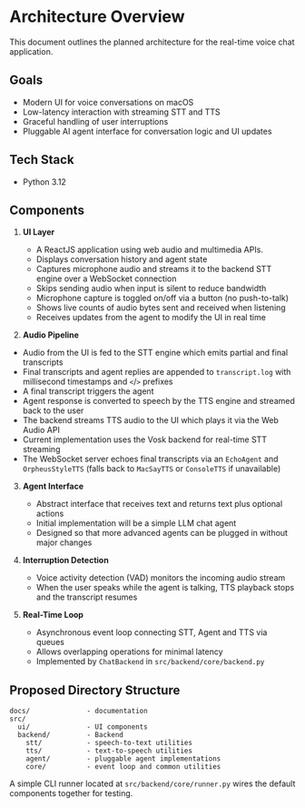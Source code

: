 # Architecture Overview

This document outlines the planned architecture for the real-time voice chat application.

## Goals

- Modern UI for voice conversations on macOS
- Low-latency interaction with streaming STT and TTS
- Graceful handling of user interruptions
- Pluggable AI agent interface for conversation logic and UI updates

## Tech Stack

- Python 3.12

## Components

1. **UI Layer**
   - A ReactJS application using web audio and multimedia APIs.
   - Displays conversation history and agent state
   - Captures microphone audio and streams it to the backend STT engine over a WebSocket connection
   - Skips sending audio when input is silent to reduce bandwidth
   - Microphone capture is toggled on/off via a button (no push-to-talk)
   - Shows live counts of audio bytes sent and received when listening
   - Receives updates from the agent to modify the UI in real time

2. **Audio Pipeline**
  - Audio from the UI is fed to the STT engine which emits partial and final transcripts
  - Final transcripts and agent replies are appended to `transcript.log`
    with millisecond timestamps and `<`/`>` prefixes
  - A final transcript triggers the agent
  - Agent response is converted to speech by the TTS engine and streamed back to the user
  - The backend streams TTS audio to the UI which plays it via the Web Audio API
  - Current implementation uses the Vosk backend for real-time STT streaming
  - The WebSocket server echoes final transcripts via an `EchoAgent` and
    `OrpheusStyleTTS` (falls back to `MacSayTTS` or `ConsoleTTS` if unavailable)

3. **Agent Interface**
   - Abstract interface that receives text and returns text plus optional actions
   - Initial implementation will be a simple LLM chat agent
   - Designed so that more advanced agents can be plugged in without major changes

4. **Interruption Detection**
   - Voice activity detection (VAD) monitors the incoming audio stream
   - When the user speaks while the agent is talking, TTS playback stops and the transcript resumes

5. **Real-Time Loop**
   - Asynchronous event loop connecting STT, Agent and TTS via queues
   - Allows overlapping operations for minimal latency
   - Implemented by `ChatBackend` in `src/backend/core/backend.py`

## Proposed Directory Structure

```
docs/              - documentation
src/
  ui/              - UI components
  backend/         - Backend
    stt/           - speech-to-text utilities
    tts/           - text-to-speech utilities
    agent/         - pluggable agent implementations
    core/          - event loop and common utilities
```

A simple CLI runner located at `src/backend/core/runner.py` wires the default
components together for testing.
